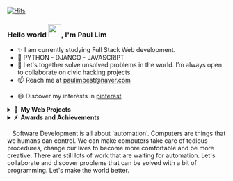 [![Hits](https://hits.seeyoufarm.com/api/count/incr/badge.svg?url=https%3A%2F%2Fgithub.com%2Fpplemover&count_bg=%23170206&title_bg=%230EE90F&icon=git.svg&icon_color=%23E7E7E7&title=Visitor+Stats&edge_flat=false)](https://hits.seeyoufarm.com)

### Hello world <img src="https://media.giphy.com/media/hvRJCLFzcasrR4ia7z/giphy.gif" width="30px">, I'm Paul Lim

- ✨ I am currently studying Full Stack Web development.
- 💪 PYTHON - DJANGO - JAVASCRIPT
- 🌱 Let's together solve unsolved problems in the world. I’m always open to collaborate on civic hacking projects.
- 📫 Reach me at paulimbest@naver.com
<!-- - 💬 Check out my <a href="https://pplemover.notion.site/pplemover/1a6bbd1a053e48828d1bd8689c229608?v=1aad1f2be4b64d0aa5e9c9a8cd6d77f8">Notion Blog</a> -->
- 😄 Discover my interests in <a href="https://pin.it/2J40VHZ">pinterest</a>

<details>
  <summary><b>🔗&nbsp;&nbsp;My&nbsp;Web Projects</b></summary>
  <br/>
  
  &nbsp;&nbsp;&nbsp;I am obsessed with learning something new every day, and love new challenges that is put in front of me.
  
 - [Starbucks Clone Website](https://lambent-chaja-ac32df.netlify.app) - Starbucks Korea Website Clone project made with HTML, CSS, JS.
 
 - [Video Platform(Unnamed)](https://venerable-tanuki-6f5104.netlify.app) - This project compiles YouTube videos grouped into one topic and shows them to the target audience. The video was embedded using an iFrame. I am currently working on a project using Django. It is not only meant to compile video clips in time order, but to present statiscal analyisis of the videos.
  
</details>

<details>
  <summary><b>⚡&nbsp;&nbsp;Awards&nbsp;and&nbsp;Achievements</b></summary>
  <br/>
  
- ➡️ [Grand Prize](https://m.blog.naver.com/uosblog/222165125291) at the 'Autonomous Driving and C-ITS Idea Contest' funded by the Korean Ministry of Land, Infrastructure and Transport
- ⚡ TOEIC 980, OPIC AL
  
</details>

&nbsp;&nbsp;&nbsp;Software Development is all about 'automation'. Computers are things that we humans can control. We can make computers take care of tedious procedures, change our lives to become more comfortable and be more creative. There are still lots of work that are waiting for automation. Let's collaborate and discover problems that can be solved with a bit of programming. Let's make the world better.
  
  
<!--
**pplemover/pplemover** is a ✨ _special_ ✨ repository because its `README.md` (this file) appears on your GitHub profile.

Here are some ideas to get you started:

- 🔭 I’m currently working on ...
- 🌱 I’m currently learning ...
- 👯 I’m looking to collaborate on ...
- 🤔 I’m looking for help with ...
- 💬 Ask me about ...
- 📫 How to reach me: ...
- 😄 Pronouns: ...
- ⚡ Fun fact: ...
- ➡️

배지 만드는 링크
https://shields.io/

오픈소스 예제 모음
https://github.com/abhisheknaiidu/awesome-github-profile-readme

벤치마킹 사례
https://github.com/gautamkrishnar/gautamkrishnar/blob/master/README.md
-->
